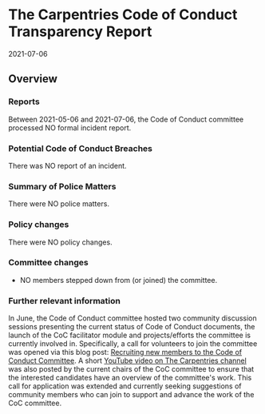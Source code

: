 # The Carpentries Code of Conduct Transparency Report

2021-07-06

## Overview

### Reports

Between 2021-05-06 and 2021-07-06, the Code of Conduct committee processed NO formal incident report. 

### Potential Code of Conduct Breaches

There was NO report of an incident.
<!-- Provide details -->

### Summary of Police Matters

There were NO police matters.
<!-- Provide details where necessary -->

### Policy changes

There were NO policy changes.  
<!-- Provide details -->
 
### Committee changes

- NO members stepped down from (or joined) the committee.
<!-- Provide details -->

### Further relevant information

<!-- Provide details of noteworthy news or update that should be captured -->
In June, the Code of Conduct committee hosted two community discussion sessions presenting the current status of Code of Conduct documents, the launch of the CoC facilitator module and projects/efforts the committee is currently involved in.
Specifically, a call for volunteers to join the committee was opened via this blog post: [Recruiting new members to the Code of Conduct Committee](https://carpentries.org/blog/2021/06/recruiting-for-coc-committee/).
A short [YouTube video on The Carpentries channel](https://www.youtube.com/watch?v=hClP7TRcTMI) was also posted by the current chairs of the CoC committee to ensure that the interested candidates have an overview of the committee's work.
This call for application was extended and currently seeking suggestions of community members who can join to support and advance the work of the CoC committee.
